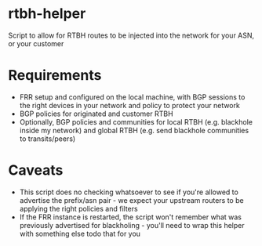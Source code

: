 # rtbh-helper
Script to allow for RTBH routes to be injected into the network for your ASN, or your customer

# Requirements

- FRR setup and configured on the local machine, with BGP sessions to the right devices in your network and policy to protect your network
- BGP policies for originated and customer RTBH
- Optionally, BGP policies and communities for local RTBH (e.g. blackhole inside my network) and global RTBH (e.g. send blackhole communities to transits/peers)

# Caveats

- This script does no checking whatsoever to see if you're allowed to advertise the prefix/asn pair - we expect your upstream routers to be applying the right policies and filters
- If the FRR instance is restarted, the script won't remember what was previously advertised for blackholing - you'll need to wrap this helper with something else todo that for you
